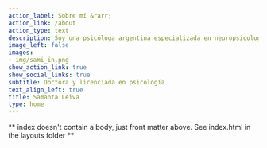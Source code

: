 ```yaml
---
action_label: Sobre mí &rarr;
action_link: /about
action_type: text
description: Soy una psicóloga argentina especializada en neuropsicología y en estadística aplicada para las ciencias de la salud, formada en la Universidad de Buenos Aires. En esta web encontrarás los proyectos en los que trabajo junto con blogs, ideas y reflexiones sobre estadística, neuropsicología y demás.
image_left: false
images:
- img/sami_in.png
show_action_link: true
show_social_links: true
subtitle: Doctora y licenciada en psicología
text_align_left: true
title: Samanta Leiva
type: home
---
```


** index doesn't contain a body, just front matter above.
See index.html in the layouts folder **
